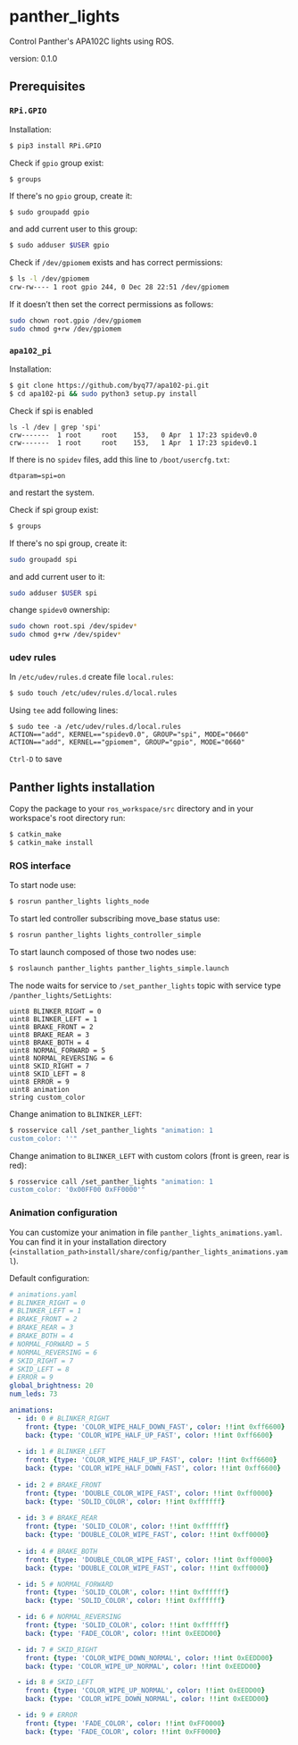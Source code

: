 # panther_lights
Control Panther's APA102C lights using ROS.

version: 0.1.0

## Prerequisites

### `RPi.GPIO`
Installation:
```bash
$ pip3 install RPi.GPIO
```
Check if `gpio` group exist:
```
$ groups
```
If there's no `gpio` group, create it:
```bash
$ sudo groupadd gpio
```
and add current user to this group:
```bash
$ sudo adduser $USER gpio
```
Check if `/dev/gpiomem` exists and has correct permissions:
```bash
$ ls -l /dev/gpiomem
crw-rw---- 1 root gpio 244, 0 Dec 28 22:51 /dev/gpiomem
```
If it doesn’t then set the correct permissions as follows:
```bash
sudo chown root.gpio /dev/gpiomem
sudo chmod g+rw /dev/gpiomem
```
### `apa102_pi`
Installation:
```bash
$ git clone https://github.com/byq77/apa102-pi.git
$ cd apa102-pi && sudo python3 setup.py install
```

Check if spi is enabled
```
ls -l /dev | grep 'spi'
crw-------  1 root     root    153,   0 Apr  1 17:23 spidev0.0
crw-------  1 root     root    153,   1 Apr  1 17:23 spidev0.1
```
If there is no `spidev` files, add this line to `/boot/usercfg.txt`:
```plain
dtparam=spi=on
```
and restart the system.

Check if spi group exist:
```bash
$ groups
```
If there's no spi group, create it:
```bash
sudo groupadd spi
``` 
and add current user to it:
```bash
sudo adduser $USER spi
```
change `spidev0` ownership:
```bash
sudo chown root.spi /dev/spidev*
sudo chmod g+rw /dev/spidev*
```

### udev rules
In `/etc/udev/rules.d` create file `local.rules`:
```bash
$ sudo touch /etc/udev/rules.d/local.rules
```
Using `tee` add following lines:
```
$ sudo tee -a /etc/udev/rules.d/local.rules 
ACTION=="add", KERNEL=="spidev0.0", GROUP="spi", MODE="0660"
ACTION=="add", KERNEL=="gpiomem", GROUP="gpio", MODE="0660"
```
`Ctrl-D` to save

## Panther lights installation

Copy the package to your `ros_workspace/src` directory and in your workspace's root directory run:

```bash
$ catkin_make
$ catkin_make install
```

### ROS interface

To start node use:
```bash
$ rosrun panther_lights lights_node
```

To start led controller subscribing move_base status use:
```bash
$ rosrun panther_lights lights_controller_simple
```

To start launch composed of those two nodes use:
```bash
$ roslaunch panther_lights panther_lights_simple.launch
```


The node waits for service to `/set_panther_lights` topic with service type `/panther_lights/SetLights`:
```
uint8 BLINKER_RIGHT = 0
uint8 BLINKER_LEFT = 1
uint8 BRAKE_FRONT = 2
uint8 BRAKE_REAR = 3
uint8 BRAKE_BOTH = 4
uint8 NORMAL_FORWARD = 5
uint8 NORMAL_REVERSING = 6
uint8 SKID_RIGHT = 7
uint8 SKID_LEFT = 8
uint8 ERROR = 9
uint8 animation
string custom_color
```

Change animation to `BLINIKER_LEFT`:

```bash
$ rosservice call /set_panther_lights "animation: 1
custom_color: ''"
```

Change animation to `BLINKER_LEFT` with custom colors (front is green, rear is red):

```bash
$ rosservice call /set_panther_lights "animation: 1
custom_color: '0x00FF00 0xFF0000'"
```

### Animation configuration

You can customize your animation in file `panther_lights_animations.yaml`. You can find it in your installation directory (`<installation_path>install/share/config/panther_lights_animations.yaml`). 

Default configuration:
```yaml
# animations.yaml
# BLINKER_RIGHT = 0
# BLINKER_LEFT = 1
# BRAKE_FRONT = 2
# BRAKE_REAR = 3
# BRAKE_BOTH = 4
# NORMAL_FORWARD = 5
# NORMAL_REVERSING = 6
# SKID_RIGHT = 7
# SKID_LEFT = 8
# ERROR = 9
global_brightness: 20
num_leds: 73

animations:
  - id: 0 # BLINKER_RIGHT
    front: {type: 'COLOR_WIPE_HALF_DOWN_FAST', color: !!int 0xff6600}
    back: {type: 'COLOR_WIPE_HALF_UP_FAST', color: !!int 0xff6600}
  
  - id: 1 # BLINKER_LEFT
    front: {type: 'COLOR_WIPE_HALF_UP_FAST', color: !!int 0xff6600}
    back: {type: 'COLOR_WIPE_HALF_DOWN_FAST', color: !!int 0xff6600}
  
  - id: 2 # BRAKE_FRONT
    front: {type: 'DOUBLE_COLOR_WIPE_FAST', color: !!int 0xff0000}
    back: {type: 'SOLID_COLOR', color: !!int 0xffffff}
  
  - id: 3 # BRAKE_REAR
    front: {type: 'SOLID_COLOR', color: !!int 0xffffff}
    back: {type: 'DOUBLE_COLOR_WIPE_FAST', color: !!int 0xff0000}
  
  - id: 4 # BRAKE_BOTH
    front: {type: 'DOUBLE_COLOR_WIPE_FAST', color: !!int 0xff0000}
    back: {type: 'DOUBLE_COLOR_WIPE_FAST', color: !!int 0xff0000}

  - id: 5 # NORMAL_FORWARD
    front: {type: 'SOLID_COLOR', color: !!int 0xffffff}
    back: {type: 'SOLID_COLOR', color: !!int 0xffffff}

  - id: 6 # NORMAL_REVERSING
    front: {type: 'SOLID_COLOR', color: !!int 0xffffff}
    back: {type: 'FADE_COLOR', color: !!int 0xEEDD00}

  - id: 7 # SKID_RIGHT
    front: {type: 'COLOR_WIPE_DOWN_NORMAL', color: !!int 0xEEDD00}
    back: {type: 'COLOR_WIPE_UP_NORMAL', color: !!int 0xEEDD00}

  - id: 8 # SKID_LEFT
    front: {type: 'COLOR_WIPE_UP_NORMAL', color: !!int 0xEEDD00}
    back: {type: 'COLOR_WIPE_DOWN_NORMAL', color: !!int 0xEEDD00}

  - id: 9 # ERROR
    front: {type: 'FADE_COLOR', color: !!int 0xFF0000}
    back: {type: 'FADE_COLOR', color: !!int 0xFF0000}
```
